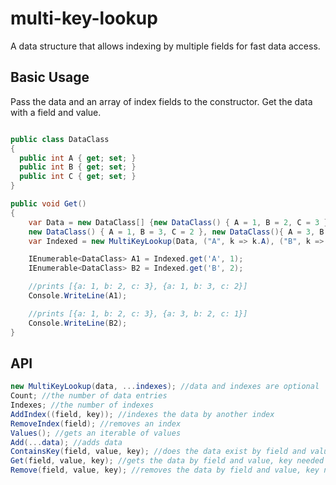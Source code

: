 # multi-key-lookup
A data structure that allows indexing by multiple fields
for fast data access.

## Basic Usage

Pass the data and an array of index fields to the constructor.
Get the data with a field and value.

```C#

public class DataClass
{
  public int A { get; set; }
  public int B { get; set; }
  public int C { get; set; }
}

public void Get() 
{
    var Data = new DataClass[] {new DataClass() { A = 1, B = 2, C = 3 }, 
    new DataClass() { A = 1, B = 3, C = 2 }, new DataClass(){ A = 3, B = 2, C = 1}};
    var Indexed = new MultiKeyLookup(Data, ("A", k => k.A), ("B", k => k.B));

    IEnumerable<DataClass> A1 = Indexed.get('A', 1);
    IEnumerable<DataClass> B2 = Indexed.get('B', 2);

    //prints [{a: 1, b: 2, c: 3}, {a: 1, b: 3, c: 2}]
    Console.WriteLine(A1);

    //prints [{a: 1, b: 2, c: 3}, {a: 3, b: 2, c: 1}]
    Console.WriteLine(B2);
}
```

## API

```C#
new MultiKeyLookup(data, ...indexes); //data and indexes are optional
Count; //the number of data entries
Indexes; //the number of indexes
AddIndex((field, key)); //indexes the data by another index
RemoveIndex(field); //removes an index
Values(); //gets an iterable of values
Add(...data); //adds data
ContainsKey(field, value, key); //does the data exist by field and value, key needed for no index
Get(field, value, key); //gets the data by field and value, key needed for no index
Remove(field, value, key); //removes the data by field and value, key needed for no index
```
